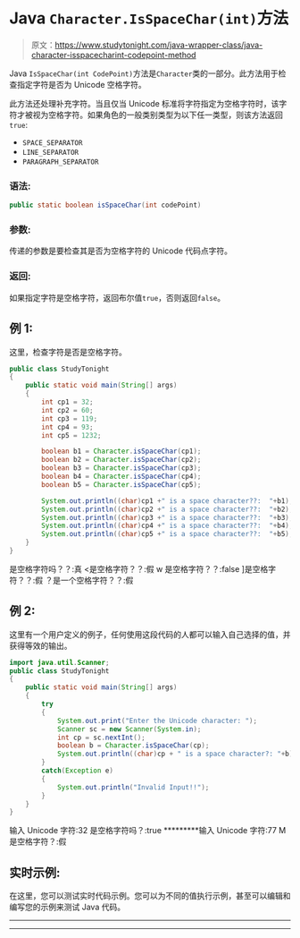 # Java `Character.IsSpaceChar(int)`方法

> 原文：<https://www.studytonight.com/java-wrapper-class/java-character-isspacecharint-codepoint-method>

Java `IsSpaceChar(int CodePoint)`方法是`Character`类的一部分。此方法用于检查指定字符是否为 Unicode 空格字符。

此方法还处理补充字符。当且仅当 Unicode 标准将字符指定为空格字符时，该字符才被视为空格字符。如果角色的一般类别类型为以下任一类型，则该方法返回`true`:

*   `SPACE_SEPARATOR`
*   `LINE_SEPARATOR`
*   `PARAGRAPH_SEPARATOR`

### 语法:

```java
public static boolean isSpaceChar(int codePoint)
```

### 参数:

传递的参数是要检查其是否为空格字符的 Unicode 代码点字符。

### 返回:

如果指定字符是空格字符，返回布尔值`true`，否则返回`false`。

## 例 1:

这里，检查字符是否是空格字符。

```java
public class StudyTonight
{  
	public static void main(String[] args)
	{  
		int cp1 = 32;  
		int cp2 = 60;  
		int cp3 = 119;  
		int cp4 = 93;   
		int cp5 = 1232;  

		boolean b1 = Character.isSpaceChar(cp1);  
		boolean b2 = Character.isSpaceChar(cp2);  
		boolean b3 = Character.isSpaceChar(cp3);  
		boolean b4 = Character.isSpaceChar(cp4);  
		boolean b5 = Character.isSpaceChar(cp5);  

		System.out.println((char)cp1 +" is a space character??:  "+b1);  
		System.out.println((char)cp2 +" is a space character??:  "+b2);  
		System.out.println((char)cp3 +" is a space character??:  "+b3);  
		System.out.println((char)cp4 +" is a space character??:  "+b4);  
		System.out.println((char)cp5 +" is a space character??:  "+b5);  
	}  
} 
```

是空格字符吗？？:真
<是空格字符？？:假
w 是空格字符？？:false
]是空格字符？？:假
？是一个空格字符？？:假

## 例 2:

这里有一个用户定义的例子，任何使用这段代码的人都可以输入自己选择的值，并获得等效的输出。

```java
import java.util.Scanner; 
public class StudyTonight
{  
	public static void main(String[] args)
	{  
		try
		{
			System.out.print("Enter the Unicode character: ");  
			Scanner sc = new Scanner(System.in);        
			int cp = sc.nextInt(); 
			boolean b = Character.isSpaceChar(cp);
			System.out.println((char)cp + " is a space character?: "+b);
		}
		catch(Exception e)
		{
			System.out.println("Invalid Input!!");
		}
	}
} 
```

输入 Unicode 字符:32
是空格字符吗？:true
*********输入 Unicode 字符:77
M 是空格字符？:假

## 实时示例:

在这里，您可以测试实时代码示例。您可以为不同的值执行示例，甚至可以编辑和编写您的示例来测试 Java 代码。

* * *

* * *